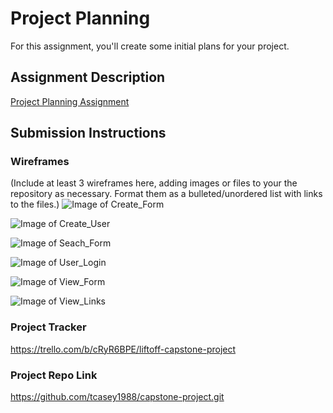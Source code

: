 # Project Planning
For this assignment, you'll create some initial plans for your project.

## Assignment Description
[Project Planning Assignment](https://education.launchcode.org/liftoff/assignments/planning/)

## Submission Instructions

### Wireframes

(Include at least 3 wireframes here, adding images or files to your the repository as necessary. Format them as a bulleted/unordered list with links to the files.)
![Image of Create_Form](https://raw.githubusercontent.com/tcasey1988/liftoff-assignments/master/P3-Project_Planning/Wireframes/Create_Form.jpg)

![Image of Create_User](https://raw.githubusercontent.com/tcasey1988/liftoff-assignments/master/P3-Project_Planning/Wireframes/Create_User.jpg)


![Image of Seach_Form](https://raw.githubusercontent.com/tcasey1988/liftoff-assignments/master/P3-Project_Planning/Wireframes/Search_Form.jpg)

![Image of User_Login](https://raw.githubusercontent.com/tcasey1988/liftoff-assignments/master/P3-Project_Planning/Wireframes/User_Login.jpg)

![Image of View_Form](https://raw.githubusercontent.com/tcasey1988/liftoff-assignments/master/P3-Project_Planning/Wireframes/View_Form.jpg)

![Image of View_Links](https://raw.githubusercontent.com/tcasey1988/liftoff-assignments/master/P3-Project_Planning/Wireframes/View_Links.jpg)

### Project Tracker

https://trello.com/b/cRyR6BPE/liftoff-capstone-project

### Project Repo Link

https://github.com/tcasey1988/capstone-project.git
